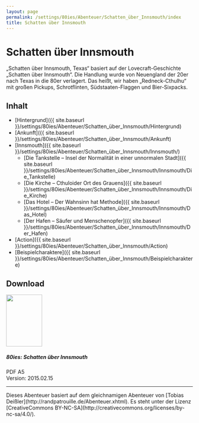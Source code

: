 ```yaml
---
layout: page
permalink: /settings/80ies/Abenteuer/Schatten_über_Innsmouth/index
title: Schatten über Innsmouth
---
```


# Schatten über Innsmouth

&bdquo;Schatten über Innsmouth, Texas&ldquo; basiert auf der Lovecraft-Geschichte &bdquo;Schatten über Innsmouth&ldquo;. Die Handlung wurde von Neuengland der 20er nach Texas in die 80er verlagert. Das heißt, wir haben &bdquo;Redneck-Cthulhu&ldquo; mit großen Pickups, Schrotflinten, Südstaaten-Flaggen und Bier-Sixpacks.

## Inhalt

- [Hintergrund]({{ site.baseurl }}/settings/80ies/Abenteuer/Schatten_über_Innsmouth/Hintergrund)
- [Ankunft]({{ site.baseurl }}/settings/80ies/Abenteuer/Schatten_über_Innsmouth/Ankunft)
- [Innsmouth]({{ site.baseurl }}/settings/80ies/Abenteuer/Schatten_über_Innsmouth/Innsmouth/)
  - [Die Tankstelle &ndash; Insel der Normalität in einer unnormalen Stadt]({{ site.baseurl }}/settings/80ies/Abenteuer/Schatten_über_Innsmouth/Innsmouth/Die_Tankstelle)
  - [Die Kirche &ndash; Cthuloider Ort des Grauens]({{ site.baseurl }}/settings/80ies/Abenteuer/Schatten_über_Innsmouth/Innsmouth/Die_Kirche)
  - [Das Hotel &ndash; Der Wahnsinn hat Methode]({{ site.baseurl }}/settings/80ies/Abenteuer/Schatten_über_Innsmouth/Innsmouth/Das_Hotel)
  - [Der Hafen &ndash; Säufer und Menschenopfer]({{ site.baseurl }}/settings/80ies/Abenteuer/Schatten_über_Innsmouth/Innsmouth/Der_Hafen)
- [Action]({{ site.baseurl }}/settings/80ies/Abenteuer/Schatten_über_Innsmouth/Action)
- [Beispielcharaktere]({{ site.baseurl }}/settings/80ies/Abenteuer/Schatten_über_Innsmouth/Beispielcharaktere)

## Download


<div class="card bg-blue text-light">
    <div class="card-body">
        <div class="row g-0">
            <div class="col-sm-4 d-flex justify-content-center align-items-center">
                <img class="border border-white" src="{{ site.baseurl }}/assets/downthumbs/abenteuer_lite-80ies-innsmouth_2015-02-15_pdf.png" width="97" height="140">
            </div>
            <div class="col-sm-8">
                <h5>80ies: Schatten über Innsmouth</h5>
                <p>PDF A5<br/>
                Version: 2015.02.15</p>
            </div>
        </div>
    </div>
</div>

<hr/>
Dieses Abenteuer basiert auf dem gleichnamigen Abenteuer von [Tobias Deißler](http://randpatrouille.de/Abenteuer.xhtml). Es steht unter der Lizenz [CreativeCommons BY-NC-SA](http://creativecommons.org/licenses/by-nc-sa/4.0/).


